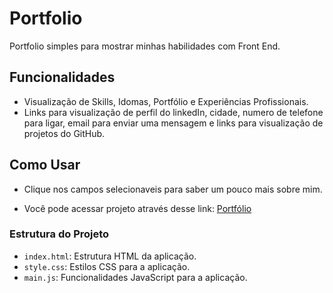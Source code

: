 # Portfolio

Portfolio simples para mostrar minhas habilidades com Front End.

## Funcionalidades

- Visualização de Skills, Idomas, Portfólio e Experiências Profissionais.
- Links para visualização de perfil do linkedIn, cidade, numero de telefone para ligar, email para enviar uma mensagem e links para visualização de projetos do GitHub.

## Como Usar

- Clique nos campos selecionaveis para saber um pouco mais sobre mim.

- Você pode acessar projeto através desse link: [Portfólio](https://portfolio-pnv.netlify.app/)

### Estrutura do Projeto

- `index.html`: Estrutura HTML da aplicação.
- `style.css`: Estilos CSS para a aplicação.
- `main.js`: Funcionalidades JavaScript para a aplicação.
